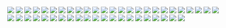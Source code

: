 ![](https://github.com/Wennonah/Wennonah.github.io/raw/master/images/1.jpg)
![](https://github.com/Wennonah/Wennonah.github.io/raw/master/images/2.jpg)
![](https://github.com/Wennonah/Wennonah.github.io/raw/master/images/3.jpg)
![](https://github.com/Wennonah/Wennonah.github.io/raw/master/images/4.jpg)
![](https://github.com/Wennonah/Wennonah.github.io/raw/master/images/5.jpg)
![](https://github.com/Wennonah/Wennonah.github.io/raw/master/images/6.jpg)
![](https://github.com/Wennonah/Wennonah.github.io/raw/master/images/7.jpg)
![](https://github.com/Wennonah/Wennonah.github.io/raw/master/images/8.jpg)
![](https://github.com/Wennonah/Wennonah.github.io/raw/master/images/9.jpg)
![](https://github.com/Wennonah/Wennonah.github.io/raw/master/images/10.jpg)
![](https://github.com/Wennonah/Wennonah.github.io/raw/master/images/11.jpg)
![](https://github.com/Wennonah/Wennonah.github.io/raw/master/images/12.jpg)
![](https://github.com/Wennonah/Wennonah.github.io/raw/master/images/13.jpg)
![](https://github.com/Wennonah/Wennonah.github.io/raw/master/images/14.jpg)
![](https://github.com/Wennonah/Wennonah.github.io/raw/master/images/15.jpg)
![](https://github.com/Wennonah/Wennonah.github.io/raw/master/images/16.jpg)
![](https://github.com/Wennonah/Wennonah.github.io/raw/master/images/17.jpg)
![](https://github.com/Wennonah/Wennonah.github.io/raw/master/images/18.jpg)
![](https://github.com/Wennonah/Wennonah.github.io/raw/master/images/19.jpg)
![](https://github.com/Wennonah/Wennonah.github.io/raw/master/images/20.jpg)
![](https://github.com/Wennonah/Wennonah.github.io/raw/master/images/21.jpg)
![](https://github.com/Wennonah/Wennonah.github.io/raw/master/images/22.jpg)
![](https://github.com/Wennonah/Wennonah.github.io/raw/master/images/23.jpg)
![](https://github.com/Wennonah/Wennonah.github.io/raw/master/images/24.jpg)
![](https://github.com/Wennonah/Wennonah.github.io/raw/master/images/25.jpg)
![](https://github.com/Wennonah/Wennonah.github.io/raw/master/images/26.jpg)
![](https://github.com/Wennonah/Wennonah.github.io/raw/master/images/27.jpg)
![](https://github.com/Wennonah/Wennonah.github.io/raw/master/images/28.jpg)
![](https://github.com/Wennonah/Wennonah.github.io/raw/master/images/29.jpg)
![](https://github.com/Wennonah/Wennonah.github.io/raw/master/images/30.jpg)
![](https://github.com/Wennonah/Wennonah.github.io/raw/master/images/31.jpg)
![](https://github.com/Wennonah/Wennonah.github.io/raw/master/images/32.jpg)
![](https://github.com/Wennonah/Wennonah.github.io/raw/master/images/33.jpg)
![](https://github.com/Wennonah/Wennonah.github.io/raw/master/images/34.jpg)
![](https://github.com/Wennonah/Wennonah.github.io/raw/master/images/35.jpg)
![](https://github.com/Wennonah/Wennonah.github.io/raw/master/images/36.jpg)
![](https://github.com/Wennonah/Wennonah.github.io/raw/master/images/37.jpg)
![](https://github.com/Wennonah/Wennonah.github.io/raw/master/images/38.jpg)
![](https://github.com/Wennonah/Wennonah.github.io/raw/master/images/39.jpg)
![](https://github.com/Wennonah/Wennonah.github.io/raw/master/images/40.jpg)
![](https://github.com/Wennonah/Wennonah.github.io/raw/master/images/41.jpg)
![](https://github.com/Wennonah/Wennonah.github.io/raw/master/images/42.jpg)
![](https://github.com/Wennonah/Wennonah.github.io/raw/master/images/43.jpg)
![](https://github.com/Wennonah/Wennonah.github.io/raw/master/images/44.jpg)
![](https://github.com/Wennonah/Wennonah.github.io/raw/master/images/45.jpg)
![](https://github.com/Wennonah/Wennonah.github.io/raw/master/images/46.jpg)
